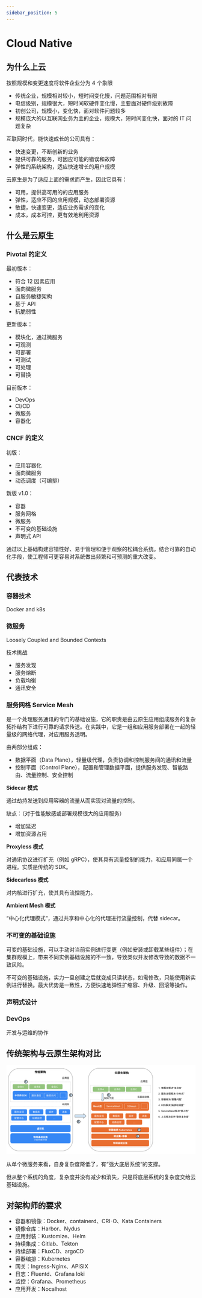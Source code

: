 ```yaml
---
sidebar_position: 5
---
```

    
# Cloud Native

## 为什么上云

按照规模和变更速度将软件企业分为 4 个象限

* 传统企业，规模相对较小，短时间变化慢，问题范围相对有限
* 电信级别，规模很大，短时间软硬件变化慢，主要面对硬件级别故障
* 初创公司，规模小，变化快，面对软件问题较多
* 规模庞大的以互联网业务为主的企业，规模大，短时间变化快，面对的 IT 问题复杂

互联网时代，能快速成长的公司具有：

* 快速变更，不断创新的业务
* 提供可靠的服务，可因应可能的错误和故障
* 弹性的系统架构，适应快速增长的用户规模

云原生是为了适应上面的需求而产生，因此它具有：

- 可用，提供高可用的的应用服务
- 弹性，适应不同的应用规模，动态部署资源
- 敏捷，快速变更，适应业务需求的变化
- 成本，成本可控，更有效地利用资源

## 什么是云原生

### Pivotal 的定义

最初版本：

- 符合 12 因素应用
- 面向微服务
- 自服务敏捷架构
- 基于 API
- 抗脆弱性

更新版本：

- 模块化，通过微服务
- 可观测
- 可部署
- 可测试
- 可处理
- 可替换

目前版本：

- DevOps
- CI/CD
- 微服务
- 容器化

### CNCF 的定义

初版：

- 应用容器化
- 面向微服务
- 动态调度（可编排）

新版 v1.0：

- 容器
- 服务网格
- 微服务
- 不可变的基础设施
- 声明式 API

通过以上基础构建容错性好、易于管理和便于观察的松耦合系统。结合可靠的自动化手段，使工程师可更容易对系统做出频繁和可预测的重大改变。

## 代表技术

### 容器技术

Docker and k8s

### 微服务

Loosely Coupled and Bounded Contexts

技术挑战

- 服务发现
- 服务熔断
- 负载均衡
- 通讯安全

### 服务网格 Service Mesh

是一个处理服务通讯的专门的基础设施，它的职责是由云原生应用组成服务的复杂拓扑结构下进行可靠的请求传送。在实践中，它是一组和应用服务部署在一起的轻量级的网络代理，对应用服务透明。

由两部分组成：

- 数据平面（Data Plane），轻量级代理，负责协调和控制服务间的通讯和流量
- 控制平面（Control Plane），配置和管理数据平面，提供服务发现、智能路由、流量控制、安全控制

**Sidecar 模式**

通过劫持发送到应用容器的流量从而实现对流量的控制。

缺点：（对于性能敏感或部署规模很大的应用服务）
- 增加延迟
- 增加资源占用

**Proxyless 模式**

对通讯协议进行扩充（例如 gRPC），使其具有流量控制的能力，和应用同属一个进程。实质是传统的 SDK。

**Sidecarless 模式**

对内核进行扩充，使其具有流控能力。

**Ambient Mesh 模式**

“中心化代理模式”，通过共享和中心化的代理进行流量控制，代替 sidecar。

### 不可变的基础设施

可变的基础设施，可以手动对当前实例进行变更（例如安装或卸载某些组件）；在集群规模上，带来不同实例基础设施的不一致，导致类似并发修改导致的数据不一致风险。

不可变的基础设施，实力一旦创建之后就变成只读状态，如需修改，只能使用新实例进行替换。最大优势是一致性，方便快速地弹性扩缩容、升级、回滚等操作。

### 声明式设计

### DevOps

开发与运维的协作

## 传统架构与云原生架构对比

![传统架构与云原生架构对比](./assets/arc-1-9ed2028c.svg)

从单个微服务来看，自身复杂度降低了，有“强大底层系统”的支撑。

但从整个系统的角度，复杂度并没有减少和消失，只是将底层系统的复杂度交给云基础设施。

## 对架构师的要求

- 容器和镜像：Docker、containerd、CRI-O、Kata Containers
- 镜像仓库：Harbor、Nydus
- 应用封装：Kustomize、Helm
- 持续集成：Gitlab、Tekton
- 持续部署：FluxCD、argoCD
- 容器编排：Kubernetes
- 网关：Ingress-Nginx、APISIX
- 日志：Fluentd、Grafana loki
- 监控：Grafana、Prometheus
- 应用开发：Nocalhost

      